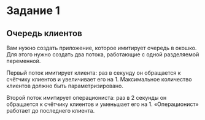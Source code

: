 # Задание 1

## Очередь клиентов

Вам нужно создать приложение, которое имитирует очередь в окошко. Для этого нужно создать два потока, работающие с одной разделяемой переменной.

Первый поток имитирует клиента: раз в секунду он обращается к счётчику клиентов и увеличивает его на 1. Максимальное количество клиентов должно быть параметризировано.

Второй поток имитирует операциониста: раз в 2 секунды он обращается к счётчику клиентов и уменьшает его на 1. «Операционист» работает до последнего клиента.